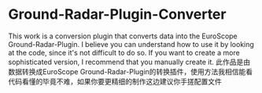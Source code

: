 # Ground-Radar-Plugin-Converter
This work is a conversion plugin that converts data into the EuroScope Ground-Radar-Plugin. I believe you can understand how to use it by looking at the code, since it's not difficult to do so. If you want to create a more sophisticated version, I recommend that you manually create it.
此作品是由数据转换成EuroScope Ground-Radar-Plugin的转换插件，使用方法我相信能看代码看懂的毕竟不难，如果你要更精细的制作这边建议你手搓配置文件
